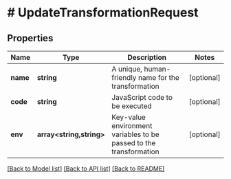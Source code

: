 # # UpdateTransformationRequest

## Properties

Name | Type | Description | Notes
------------ | ------------- | ------------- | -------------
**name** | **string** | A unique, human-friendly name for the transformation | [optional]
**code** | **string** | JavaScript code to be executed | [optional]
**env** | **array<string,string>** | Key-value environment variables to be passed to the transformation | [optional]

[[Back to Model list]](../../README.md#models) [[Back to API list]](../../README.md#endpoints) [[Back to README]](../../README.md)
